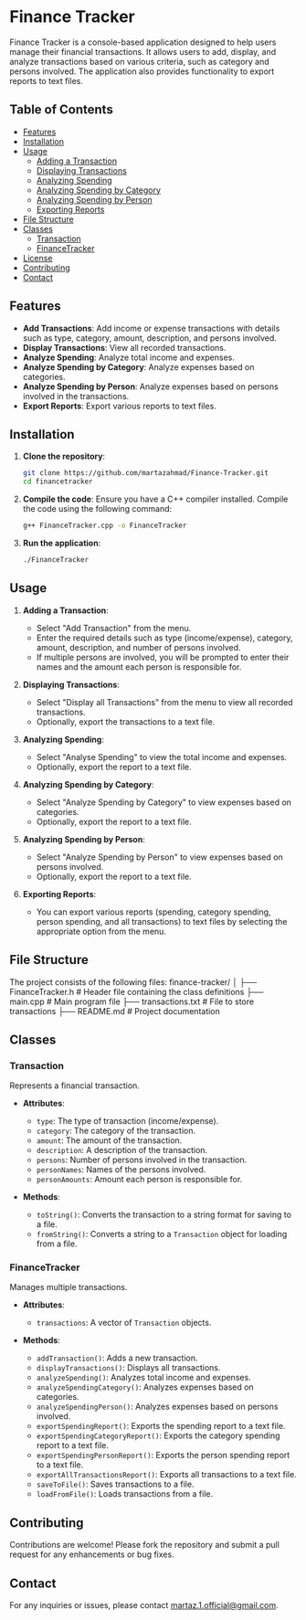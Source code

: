 # Finance Tracker

Finance Tracker is a console-based application designed to help users manage their financial transactions. It allows users to add, display, and analyze transactions based on various criteria, such as category and persons involved. The application also provides functionality to export reports to text files.

## Table of Contents

- [Features](#features)
- [Installation](#installation)
- [Usage](#usage)
  - [Adding a Transaction](#adding-a-transaction)
  - [Displaying Transactions](#displaying-transactions)
  - [Analyzing Spending](#analyzing-spending)
  - [Analyzing Spending by Category](#analyzing-spending-by-category)
  - [Analyzing Spending by Person](#analyzing-spending-by-person)
  - [Exporting Reports](#exporting-reports)
- [File Structure](#file-structure)
- [Classes](#classes)
  - [Transaction](#transaction)
  - [FinanceTracker](#financetracker)
- [License](#license)
- [Contributing](#contributing)
- [Contact](#contact)

## Features

- **Add Transactions**: Add income or expense transactions with details such as type, category, amount, description, and persons involved.
- **Display Transactions**: View all recorded transactions.
- **Analyze Spending**: Analyze total income and expenses.
- **Analyze Spending by Category**: Analyze expenses based on categories.
- **Analyze Spending by Person**: Analyze expenses based on persons involved in the transactions.
- **Export Reports**: Export various reports to text files.

## Installation

1. **Clone the repository**:
    ```bash
    git clone https://github.com/martazahmad/Finance-Tracker.git
    cd financetracker
    ```

2. **Compile the code**:
    Ensure you have a C++ compiler installed. Compile the code using the following command:
    ```bash
    g++ FinanceTracker.cpp -o FinanceTracker
    ```

3. **Run the application**:
    ```bash
    ./FinanceTracker
    ```

## Usage

1. **Adding a Transaction**:
    - Select "Add Transaction" from the menu.
    - Enter the required details such as type (income/expense), category, amount, description, and number of persons involved.
    - If multiple persons are involved, you will be prompted to enter their names and the amount each person is responsible for.

2. **Displaying Transactions**:
    - Select "Display all Transactions" from the menu to view all recorded transactions.
    - Optionally, export the transactions to a text file.

3. **Analyzing Spending**:
    - Select "Analyse Spending" to view the total income and expenses.
    - Optionally, export the report to a text file.

4. **Analyzing Spending by Category**:
    - Select "Analyze Spending by Category" to view expenses based on categories.
    - Optionally, export the report to a text file.

5. **Analyzing Spending by Person**:
    - Select "Analyze Spending by Person" to view expenses based on persons involved.
    - Optionally, export the report to a text file.

6. **Exporting Reports**:
    - You can export various reports (spending, category spending, person spending, and all transactions) to text files by selecting the appropriate option from the menu.

## File Structure

The project consists of the following files:
finance-tracker/
│
├── FinanceTracker.h       # Header file containing the class definitions
├── main.cpp               # Main program file
├── transactions.txt       # File to store transactions
├── README.md              # Project documentation


## Classes

### Transaction

Represents a financial transaction.

- **Attributes**:
  - `type`: The type of transaction (income/expense).
  - `category`: The category of the transaction.
  - `amount`: The amount of the transaction.
  - `description`: A description of the transaction.
  - `persons`: Number of persons involved in the transaction.
  - `personNames`: Names of the persons involved.
  - `personAmounts`: Amount each person is responsible for.

- **Methods**:
  - `toString()`: Converts the transaction to a string format for saving to a file.
  - `fromString()`: Converts a string to a `Transaction` object for loading from a file.

### FinanceTracker

Manages multiple transactions.

- **Attributes**:
  - `transactions`: A vector of `Transaction` objects.

- **Methods**:
  - `addTransaction()`: Adds a new transaction.
  - `displayTransactions()`: Displays all transactions.
  - `analyzeSpending()`: Analyzes total income and expenses.
  - `analyzeSpendingCategory()`: Analyzes expenses based on categories.
  - `analyzeSpendingPerson()`: Analyzes expenses based on persons involved.
  - `exportSpendingReport()`: Exports the spending report to a text file.
  - `exportSpendingCategoryReport()`: Exports the category spending report to a text file.
  - `exportSpendingPersonReport()`: Exports the person spending report to a text file.
  - `exportAllTransactionsReport()`: Exports all transactions to a text file.
  - `saveToFile()`: Saves transactions to a file.
  - `loadFromFile()`: Loads transactions from a file.

## Contributing

Contributions are welcome! Please fork the repository and submit a pull request for any enhancements or bug fixes.

## Contact

For any inquiries or issues, please contact [martaz.1.official@gmail.com](mailto:martaz.1.official@gmail.com).
